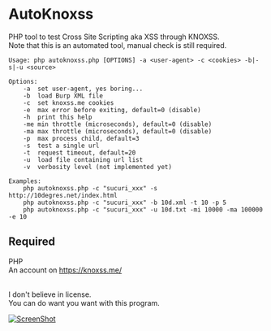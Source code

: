 # AutoKnoxss
PHP tool to test Cross Site Scripting aka XSS through KNOXSS.  
Note that this is an automated tool, manual check is still required.  

```
Usage: php autoknoxss.php [OPTIONS] -a <user-agent> -c <cookies> -b|-s|-u <source>

Options:
	-a	set user-agent, yes boring...
	-b	load Burp XML file
	-c	set knoxss.me cookies
	-e	max error before exiting, default=0 (disable)
	-h	print this help
	-me	min throttle (microseconds), default=0 (disable)
	-ma	max throttle (microseconds), default=0 (disable)
	-p	max process child, default=3
	-s	test a single url
	-t	request timeout, default=20
	-u	load file containing url list
	-v	verbosity level (not implemented yet)

Examples:
	php autoknoxss.php -c "sucuri_xxx" -s http://10degres.net/index.html
	php autoknoxss.php -c "sucuri_xxx" -b 10d.xml -t 10 -p 5
	php autoknoxss.php -c "sucuri_xxx" -u 10d.txt -mi 10000 -ma 100000 -e 10
```

## Required
PHP  
An account on <https://knoxss.me/>  
<br>


I don't believe in license.  
You can do want you want with this program.  

[![ScreenShot](https://raw.githubusercontent.com/gwen001/autoknoxss/master/example.jpg)](https://github.com/gwen001/autoknoxss)<br>
